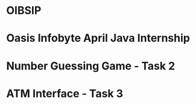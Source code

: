 # OIBSIP
# Oasis Infobyte April Java Internship
# Number Guessing Game - Task 2
# ATM Interface - Task 3
